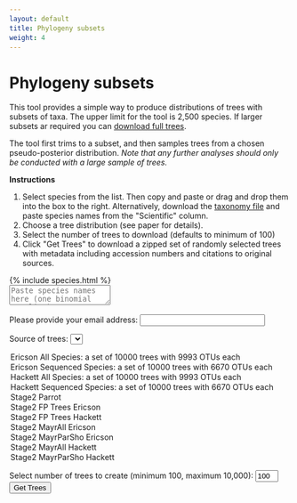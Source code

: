 ```yaml
---
layout: default
title: Phylogeny subsets
weight: 4
---
```


Phylogeny subsets
=================

This tool provides a simple way to produce distributions of trees with subsets
of taxa. The upper limit for the tool is 2,500 species. If larger subsets ar
required you can [download full trees](http://litoria.eeb.yale.edu/bird-tree/archives/).

The tool first trims to a subset, and then samples trees from a chosen
pseudo-posterior distribution. *Note that any further analyses should only
be conducted with a large sample of trees.*

**Instructions**

1. Select species from the list. Then copy and paste or drag and drop
them into the box to the right. Alternatively, download the [taxonomy file](http://litoria.eeb.yale.edu/bird-tree/BLIOCPhyloMasterTax.csv)
and paste species names from the "Scientific" column.  
2. Choose a tree distribution (see paper for details).  
3. Select the number of trees to download (defaults to minimum of 100)  
4. Click "Get Trees" to download a zipped set of randomly selected
trees with metadata including accession numbers and citations to original  
sources.  

<div class="container">
<div class="row">
<div class="speciesContainer col-md-3">
  {% include species.html %}
</div>

<textarea  class="selectedContainer col-md-3" id="selected" placeholder="Paste species names here (one binomial per line)."></textarea></div>
</div>



Please provide your email address: <input type="text" name="email" id="email" size="25">

Source of trees: <select name="treeset" id="treeset">
   <option selected="selected" value="4">Ericson All Species: a set of 10000 trees with 9993 OTUs each </option>
   <option value="2">Ericson Sequenced Species: a set of 10000 trees with 6670 OTUs each </option>
   <option value="3">Hackett All Species: a set of 10000 trees with 9993 OTUs each </option>
   <option value="5">Hackett Sequenced Species: a set of 10000 trees with 6670 OTUs each </option>
   <option value="6">Stage2 Parrot</option>
   <option value="7">Stage2 FP Trees Ericson</option>
   <option value="8">Stage2 FP Trees Hackett</option>
   <option value="13">Stage2 MayrAll Ericson</option>
   <option value="14">Stage2 MayrParSho Ericson</option>
   <option value="15">Stage2 MayrAll Hackett</option>
   <option value="16">Stage2 MayrParSho Hackett</option>
</select>

Select number of trees to create (minimum 100, maximum 10,000): <input id="treenum" type="text" size="2" value="100">
<button class="btn" id="gettrees">Get Trees</button> <span><img id="loading" src="/images/loading.gif" onload="$(this).toggle(false)" style="display: none;"><span><span id="status"></span>
